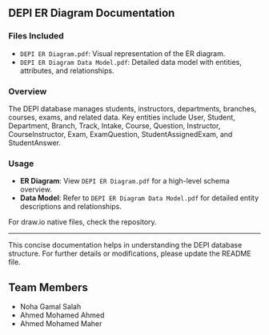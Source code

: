 ## DEPI ER Diagram Documentation

### Files Included
- `DEPI ER Diagram.pdf`: Visual representation of the ER diagram.
- `DEPI ER Diagram Data Model.pdf`: Detailed data model with entities, attributes, and relationships.

### Overview
The DEPI database manages students, instructors, departments, branches, courses, exams, and related data. Key entities include User, Student, Department, Branch, Track, Intake, Course, Question, Instructor, CourseInstructor, Exam, ExamQuestion, StudentAssignedExam, and StudentAnswer.

### Usage
- **ER Diagram**: View `DEPI ER Diagram.pdf` for a high-level schema overview.
- **Data Model**: Refer to `DEPI ER Diagram Data Model.pdf` for detailed entity descriptions and relationships.

For draw.io native files, check the repository.

---

This concise documentation helps in understanding the DEPI database structure. For further details or modifications, please update the README file.

## Team Members
- Noha Gamal Salah
- Ahmed Mohamed Ahmed
- Ahmed Mohamed Maher
